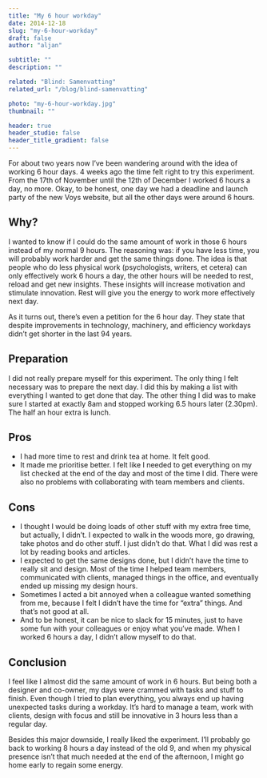 ```yaml
---
title: "My 6 hour workday"
date: 2014-12-18
slug: "my-6-hour-workday"
draft: false
author: "aljan"

subtitle: ""
description: ""

related: "Blind: Samenvatting"
related_url: "/blog/blind-samenvatting"

photo: "my-6-hour-workday.jpg"
thumbnail: ""

header: true
header_studio: false
header_title_gradient: false
---
```


For about two years now I’ve been wandering around with the idea of working 6 hour days. 4 weeks ago the time felt right to try this experiment. From the 17th of November until the 12th of December I worked 6 hours a day, no more. Okay, to be honest, one day we had a deadline and launch party of the new Voys website, but all the other days were around 6 hours.

## Why?

I wanted to know if I could do the same amount of work in those 6 hours instead of my normal 9 hours. The reasoning was: if you have less time, you will probably work harder and get the same things done. The idea is that people who do less physical work (psychologists, writers, et cetera) can only effectively work 6 hours a day, the other hours will be needed to rest, reload and get new insights. These insights will increase motivation and stimulate innovation. Rest will give you the energy to work more effectively next day.

As it turns out, there’s even a petition for the 6 hour day. They state that despite improvements in technology, machinery, and efficiency workdays didn’t get shorter in the last 94 years.

## Preparation

I did not really prepare myself for this experiment. The only thing I felt necessary was to prepare the next day. I did this by making a list with everything I wanted to get done that day. The other thing I did was to make sure I started at exactly 8am and stopped working 6.5 hours later (2.30pm). The half an hour extra is lunch.

## Pros

- I had more time to rest and drink tea at home. It felt good.
- It made me prioritise better. I felt like I needed to get everything on my list checked at the end of the day and most of the time I did. There were also no problems with collaborating with team members and clients.

## Cons

- I thought I would be doing loads of other stuff with my extra free time, but actually, I didn’t. I expected to walk in the woods more, go drawing, take photos and do other stuff. I just didn’t do that. What I did was rest a lot by reading books and articles.
- I expected to get the same designs done, but I didn’t have the time to really sit and design. Most of the time I helped team members, communicated with clients, managed things in the office, and eventually ended up missing my design hours.
- Sometimes I acted a bit annoyed when a colleague wanted something from me, because I felt I didn’t have the time for “extra” things. And that’s not good at all.
- And to be honest, it can be nice to slack for 15 minutes, just to have some fun with your colleagues or enjoy what you’ve made. When I worked 6 hours a day, I didn’t allow myself to do that.

## Conclusion

I feel like I almost did the same amount of work in 6 hours. But being both a designer and co-owner, my days were crammed with tasks and stuff to finish. Even though I tried to plan everything, you always end up having unexpected tasks during a workday. It’s hard to manage a team, work with clients, design with focus and still be innovative in 3 hours less than a regular day.

Besides this major downside, I really liked the experiment. I’ll probably go back to working 8 hours a day instead of the old 9, and when my physical presence isn’t that much needed at the end of the afternoon, I might go home early to regain some energy.
